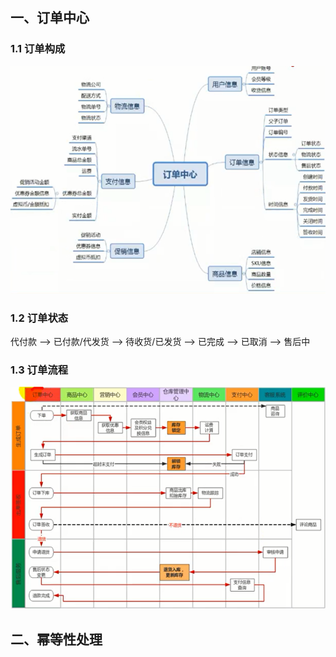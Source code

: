 ## 一、订单中心

### 1.1 订单构成

![](https://raw.githubusercontent.com/Super-YYQ/PicGoPicture/main/PicGo/20201230101540.png)

### 1.2 订单状态

代付款 --> 已付款/代发货 --> 待收货/已发货 --> 已完成 --> 已取消 --> 售后中

### 1.3 订单流程

![](https://raw.githubusercontent.com/Super-YYQ/PicGoPicture/main/PicGo/20201230101942.png)





## 二、幂等性处理